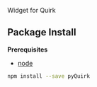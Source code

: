 Widget for Quirk

Package Install
---------------

**Prerequisites**
- [node](http://nodejs.org/)

```bash
npm install --save pyQuirk
```
